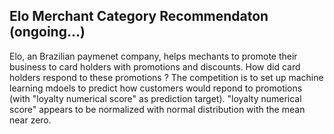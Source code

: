 ## Elo Merchant Category Recommendaton (ongoing...)

Elo, an Brazilian paymenet company, helps mechants to promote their business to card holders with promotions and discounts. 
How did card holders respond to these promotions ?  The competition is to set up machine learning mdoels to predict how customers would repond to promotions (with "loyalty numerical score" as prediction target).  "loyalty numerical score" appears to be normalized with normal distribution with the mean near zero.   
